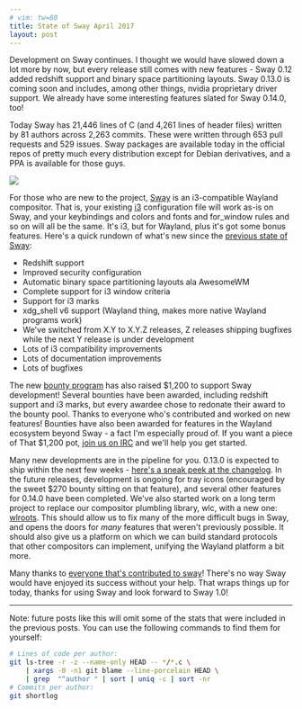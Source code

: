```yaml
---
# vim: tw=80
title: State of Sway April 2017
layout: post
---
```


Development on Sway continues. I thought we would have slowed down a lot more by
now, but every release still comes with new features - Sway 0.12 added
redshift support and binary space partitioning layouts. Sway 0.13.0 is
coming soon and includes, among other things, nvidia proprietary driver support.
We already have some interesting features slated for Sway 0.14.0, too!

Today Sway has 21,446 lines of C (and 4,261 lines of header files) written by 81
authors across 2,263 commits. These were written through 653 pull requests and
529 issues. Sway packages are available today in the official repos of pretty
much every distribution except for Debian derivatives, and a PPA is available
for those guys.

[![](https://sr.ht/ICd5.png)](https://sr.ht/ICd5.png)

For those who are new to the project, [Sway](http://swaywm.org) is an
i3-compatible Wayland compositor. That is, your existing [i3](http://i3wm.org/)
configuration file will work as-is on Sway, and your keybindings and colors and
fonts and for_window rules and so on will all be the same. It's i3, but for
Wayland, plus it's got some bonus features. Here's a quick rundown of what's
new since the [previous state of Sway](/2016/12/27/State-of-sway.html):

* Redshift support
* Improved security configuration
* Automatic binary space partitioning layouts ala AwesomeWM
* Complete support for i3 window criteria
* Support for i3 marks
* xdg_shell v6 support (Wayland thing, makes more native Wayland programs work)
* We've switched from X.Y to X.Y.Z releases, Z releases shipping bugfixes while
    the next Y release is under development
* Lots of i3 compatibility improvements
* Lots of documentation improvements
* Lots of bugfixes

The new [bounty program](https://github.com/SirCmpwn/sway/issues/986) has also
raised $1,200 to support Sway development! Several bounties have been awarded,
including redshift support and i3 marks, but every awardee chose to redonate
their award to the bounty pool. Thanks to everyone who's contributed and worked
on new features! Bounties have also been awarded for features in the Wayland
ecosystem beyond Sway - a fact I'm especially proud of. If you want a piece of
That $1,200 pot, [join us on IRC](http://webchat.freenode.net/?channels=sway&uio=d4)
and we'll help you get started.

Many new developments are in the pipeline for you. 0.13.0 is expected to
ship within the next few weeks - [here's a sneak peek at the
changelog](https://github.com/SirCmpwn/sway/issues/1162#issuecomment-295012255).
In the future releases, development is ongoing for tray icons (encouraged by the
sweet $270 bounty sitting on that feature), and several other features for
0.14.0 have been completed. We've also started work on a long term project to
replace our compositor plumbling library, wlc, with a new one:
[wlroots](https://github.com/SirCmpwn/wlroots). This should allow us to fix many
of the more difficult bugs in Sway, and opens the doors for *many* features that
weren't previously possible. It should also give us a platform on which we can
build standard protocols that other compositors can implement, unifying the
Wayland platform a bit more.

Many thanks to [everyone that's contributed to
sway](https://github.com/SirCmpwn/sway/graphs/contributors)! There's no way Sway
would have enjoyed its success without your help. That wraps things up for
today, thanks for using Sway and look forward to Sway 1.0!

---

Note: future posts like this will omit some of the stats that were included in
the previous posts. You can use the following commands to find them for
yourself:

```bash
# Lines of code per author:
git ls-tree -r -z --name-only HEAD -- */*.c \
    | xargs -0 -n1 git blame --line-porcelain HEAD \
    | grep  "^author " | sort | uniq -c | sort -nr
# Commits per author:
git shortlog
```
